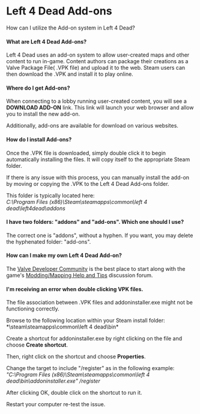 # Left 4 Dead Add-ons

How can I utilize the Add-on system in Left 4 Dead?  
  
#### What are Left 4 Dead Add-ons?
Left 4 Dead uses an add-on system to allow user-created maps and other content to run in-game. Content authors can package their creations as a Valve Package File( .VPK file) and upload it to the web.  Steam users can then download the .VPK and install it to play online.  
  
#### Where do I get Add-ons?
When connecting to a lobby running user-created content, you will see a **DOWNLOAD ADD-ON** link.  This link will launch your web browser and allow you to install the new add-on.  
  
Additionally, add-ons are available for download on various websites.  
  
#### How do I install Add-ons?
Once the .VPK file is downloaded, simply double click it to begin automatically installing the files. It will copy itself to the appropriate Steam folder.  
  
If there is any issue with this process, you can manually install the add-on by moving or copying the .VPK to the Left 4 Dead Add-ons folder.  
  
This folder is typically located here:  
*C:\Program Files (x86)\Steam\steamapps\common\left 4 dead\left4dead\addons*  
  
#### I have two folders: "addons" and "add-ons". Which one should I use?
The correct one is "addons", without a hyphen. If you want, you may delete the hyphenated folder: "add-ons".  
  
#### How can I make my own Left 4 Dead Add-on?
The [Valve Developer Community](http://developer.valvesoftware.com/wiki/L4D_Campaign_Add-on_Tutorial) is the best place to start along with the game's [Modding/Mapping Help and Tips](https://steamcommunity.com/app/550/discussions/3/) discussion forum.  
  
#### I'm receiving an error when double clicking VPK files. 
The file association between .VPK files and addoninstaller.exe might not be functioning correctly.  
  
Browse to the following location within your Steam install folder:  
*\steam\steamapps\common\left 4 dead\bin\*  
  
Create a shortcut for addoninstaller.exe by right clicking on the file and choose **Create shortcut**.  
  
Then, right click on the shortcut and choose **Properties**.  
  
Change the target to include "/register" as in the following example:  
*"C:\Program Files (x86)\Steam\steamapps\common\left 4 dead\bin\addoninstaller.exe" /register*  
  
After clicking OK, double click on the shortcut to run it.  
  
Restart your computer re-test the issue.  
  
